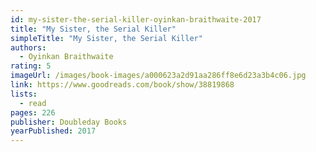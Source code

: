 ```yaml
---
id: my-sister-the-serial-killer-oyinkan-braithwaite-2017
title: "My Sister, the Serial Killer"
simpleTitle: "My Sister, the Serial Killer"
authors:
  - Oyinkan Braithwaite
rating: 5
imageUrl: /images/book-images/a000623a2d91aa286ff8e6d23a3b4c06.jpg
link: https://www.goodreads.com/book/show/38819868
lists:
  - read
pages: 226
publisher: Doubleday Books
yearPublished: 2017
---
```

